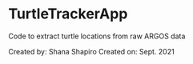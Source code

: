 # TurtleTrackerApp
Code to extract turtle locations from raw ARGOS data

Created by: Shana Shapiro
Created on: Sept. 2021
